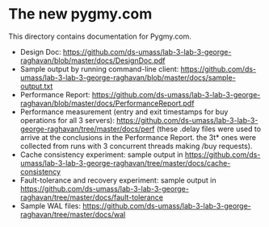 # The new pygmy.com

This directory contains documentation for Pygmy.com.

* Design Doc: https://github.com/ds-umass/lab-3-lab-3-george-raghavan/blob/master/docs/DesignDoc.pdf
* Sample output by running command-line client: https://github.com/ds-umass/lab-3-lab-3-george-raghavan/blob/master/docs/sample-output.txt
* Performance Report: https://github.com/ds-umass/lab-3-lab-3-george-raghavan/blob/master/docs/PerformanceReport.pdf
* Performance measurement (entry and exit timestamps for buy operations for all 3 servers): https://github.com/ds-umass/lab-3-lab-3-george-raghavan/tree/master/docs/perf (these .delay files were used to arrive at the conclusions in the Performance Report. the 3t* ones were collected from runs with 3 concurrent threads making /buy requests).
* Cache consistency experiment: sample output in https://github.com/ds-umass/lab-3-lab-3-george-raghavan/tree/master/docs/cache-consistency
* Fault-tolerance and recovery experiment: sample output in https://github.com/ds-umass/lab-3-lab-3-george-raghavan/tree/master/docs/fault-tolerance
* Sample WAL files: https://github.com/ds-umass/lab-3-lab-3-george-raghavan/tree/master/docs/wal
